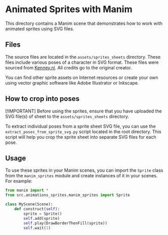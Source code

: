 # Animated Sprites with Manim

This directory contains a Manim scene that demonstrates how to work with animated sprites using SVG files.

## Files

The source files are located in the `assets/sprites_sheets` directory. These files include various poses of a character in SVG format.
These files were sourced from [Kenney.nl](https://kenney.nl/assets/platformer-characters). All credits go to the original creator.

You can find other sprite assets on Internet resources or create your own using vector graphic software like Adobe Illustrator or Inkscape.

## How to crop into poses

[!IMPORTANT]
Before using the sprites, ensure that you have uploaded the SVG file(s) of sheet to the `assets/sprites_sheets` directory.

To extract individual poses from a sprite sheet SVG file, you can use the `extract_poses_from_sprite_svg.py` script located in the root directory. This script will help you crop the sprite sheet into separate SVG files for each pose.

## Usage

To use these sprites in your Manim scenes, you can import the `Sprite` class from the `manim_sprites` module and create instances of it in your scenes. For example:

```python
from manim import *
from src.animations_sprites.manim_sprites import Sprite

class MyScene(Scene):
    def construct(self):
        sprite = Sprite()
        self.add(sprite)
        self.play(DrawBorderThenFill(sprite))
        self.wait(1)
```
